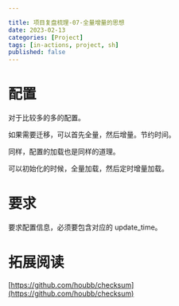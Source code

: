 ```yaml
---

title: 项目复盘梳理-07-全量增量的思想
date: 2023-02-13
categories: [Project]
tags: [in-actions, project, sh]
published: false
---
```


# 配置

对于比较多的多的配置。

如果需要迁移，可以首先全量，然后增量。节约时间。

同样，配置的加载也是同样的道理。

可以初始化的时候，全量加载，然后定时增量加载。

# 要求

要求配置信息，必须要包含对应的 update_time。

# 拓展阅读

[https://github.com/houbb/checksum](https://github.com/houbb/checksum)

